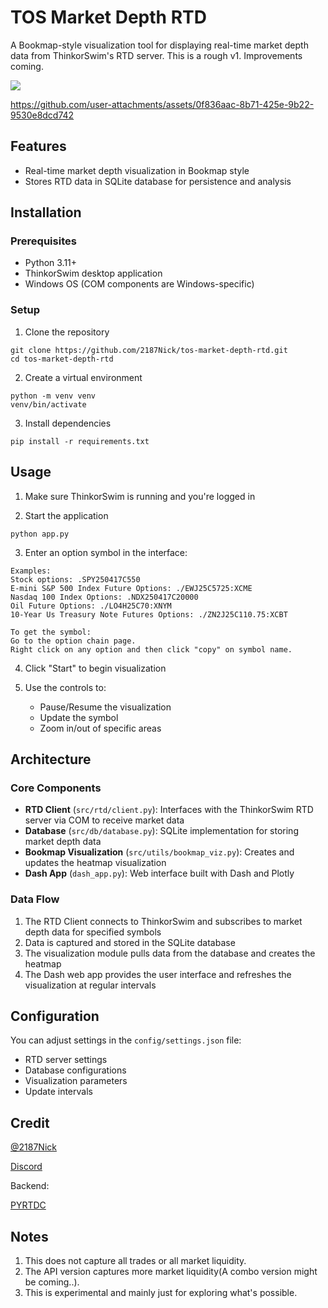 # TOS Market Depth RTD

A Bookmap-style visualization tool for displaying real-time market depth data from ThinkorSwim's RTD server. This is a rough v1. Improvements coming.

![](https://github.com/user-attachments/assets/ed78e5ea-8d38-48fa-883a-f53a3b072b1e)

https://github.com/user-attachments/assets/0f836aac-8b71-425e-9b22-9530e8dcd742


## Features

- Real-time market depth visualization in Bookmap style
- Stores RTD data in SQLite database for persistence and analysis

## Installation

### Prerequisites

- Python 3.11+
- ThinkorSwim desktop application
- Windows OS (COM components are Windows-specific)

### Setup

1. Clone the repository
```
git clone https://github.com/2187Nick/tos-market-depth-rtd.git
cd tos-market-depth-rtd
```

2. Create a virtual environment
```
python -m venv venv
venv/bin/activate
```

3. Install dependencies
```
pip install -r requirements.txt
```

## Usage

1. Make sure ThinkorSwim is running and you're logged in

2. Start the application
```
python app.py
```

3. Enter an option symbol in the interface:
```
Examples:
Stock options: .SPY250417C550
E-mini S&P 500 Index Future Options: ./EWJ25C5725:XCME
Nasdaq 100 Index Options: .NDX250417C20000
Oil Future Options: ./LO4H25C70:XNYM
10-Year Us Treasury Note Futures Options: ./ZN2J25C110.75:XCBT
```

``` 
To get the symbol:
Go to the option chain page.
Right click on any option and then click "copy" on symbol name.
```

4. Click "Start" to begin visualization

5. Use the controls to:
   - Pause/Resume the visualization
   - Update the symbol
   - Zoom in/out of specific areas

## Architecture

### Core Components

- **RTD Client** (`src/rtd/client.py`): Interfaces with the ThinkorSwim RTD server via COM to receive market data
- **Database** (`src/db/database.py`): SQLite implementation for storing market depth data
- **Bookmap Visualization** (`src/utils/bookmap_viz.py`): Creates and updates the heatmap visualization
- **Dash App** (`dash_app.py`): Web interface built with Dash and Plotly

### Data Flow

1. The RTD Client connects to ThinkorSwim and subscribes to market depth data for specified symbols
2. Data is captured and stored in the SQLite database
3. The visualization module pulls data from the database and creates the heatmap
4. The Dash web app provides the user interface and refreshes the visualization at regular intervals

## Configuration

You can adjust settings in the `config/settings.json` file:

- RTD server settings
- Database configurations
- Visualization parameters
- Update intervals

## Credit

[@2187Nick](https://x.com/2187Nick)

[Discord](https://discord.com/invite/vxKepZ6XNC)

Backend:

[PYRTDC](https://github.com/tifoji/pyrtdc/)

## Notes

1. This does not capture all trades or all market liquidity.
2. The API version captures more market liquidity(A combo version might be coming..).
3. This is experimental and mainly just for exploring what's possible.


